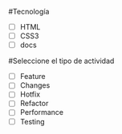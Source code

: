 #Tecnología

- [ ] HTML
- [ ] CSS3
- [ ] docs
 
#Seleccione el tipo de actividad

 - [ ] Feature
 - [ ] Changes
 - [ ] Hotfix
 - [ ] Refactor
 - [ ] Performance
 - [ ] Testing
